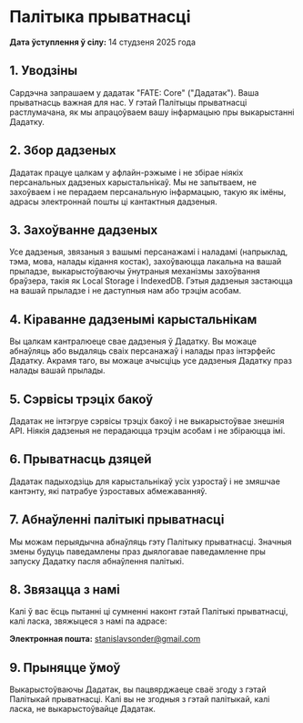 # Палітыка прыватнасці

**Дата ўступлення ў сілу:** 14 студзеня 2025 года

## 1. Уводзіны

Сардэчна запрашаем у дадатак "FATE: Core" ("Дадатак"). Ваша прыватнасць важная для нас. У гэтай Палітыцы прыватнасці растлумачана, як мы апрацоўваем вашу інфармацыю пры выкарыстанні Дадатку.

## 2. Збор дадзеных

Дадатак працуе цалкам у афлайн-рэжыме і не збірае ніякіх персанальных дадзеных карыстальнікаў. Мы не запытваем, не захоўваем і не перадаем персанальную інфармацыю, такую як імёны, адрасы электроннай пошты ці кантактныя дадзеныя.

## 3. Захоўванне дадзеных

Усе дадзеныя, звязаныя з вашымі персанажамі і наладамі (напрыклад, тэма, мова, налады кідання костак), захоўваюцца лакальна на вашай прыладзе, выкарыстоўваючы ўнутраныя механізмы захоўвання браўзера, такія як Local Storage і IndexedDB. Гэтыя дадзеныя застаюцца на вашай прыладзе і не даступныя нам або трэцім асобам.

## 4. Кіраванне дадзенымі карыстальнікам

Вы цалкам кантралюеце свае дадзеныя ў Дадатку. Вы можаце абнаўляць або выдаляць сваіх персанажаў і налады праз інтэрфейс Дадатку. Акрамя таго, вы можаце ачысціць усе дадзеныя Дадатку праз налады вашай прылады.

## 5. Сэрвісы трэціх бакоў

Дадатак не інтэгруе сэрвісы трэціх бакоў і не выкарыстоўвае знешнія API. Ніякія дадзеныя не перадаюцца трэцім асобам і не збіраюцца імі.

## 6. Прыватнасць дзяцей

Дадатак падыходзіць для карыстальнікаў усіх узростаў і не змяшчае кантэнту, які патрабуе ўзроставых абмежаванняў.

## 7. Абнаўленні палітыкі прыватнасці

Мы можам перыядычна абнаўляць гэту Палітыку прыватнасці. Значныя змены будуць паведамлены праз дыялогавае паведамленне пры запуску Дадатку пасля абнаўлення палітыкі.

## 8. Звязацца з намі

Калі ў вас ёсць пытанні ці сумненні наконт гэтай Палітыкі прыватнасці, калі ласка, звяжыцеся з намі па адрасе:

**Электронная пошта:** [stanislavsonder@gmail.com](mailto:stanislavsonder@gmail.com)

## 9. Прыняцце ўмоў

Выкарыстоўваючы Дадатак, вы пацвярджаеце сваё згоду з гэтай Палітыкай прыватнасці. Калі вы не згодныя з гэтай палітыкай, калі ласка, не выкарыстоўвайце Дадатак.
